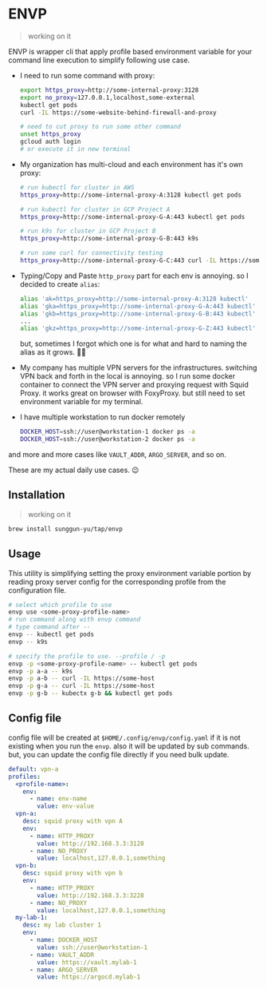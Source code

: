 # ENVP

> working on it

ENVP is wrapper cli that apply profile based environment variable for your command line execution to simplify following use case.

- I need to run some command with proxy:

  ```bash
  export https_proxy=http://some-internal-proxy:3128
  export no_proxy=127.0.0.1,localhost,some-external
  kubectl get pods
  curl -IL https://some-website-behind-firewall-and-proxy

  # need to cut proxy to run some other command
  unset https_proxy
  gcloud auth login
  # or execute it in new terminal
  ```

- My organization has multi-cloud and each environment has it's own proxy:

  ```bash
  # run kubectl for cluster in AWS
  https_proxy=http://some-internal-proxy-A:3128 kubectl get pods

  # run kubectl for cluster in GCP Project A
  https_proxy=http://some-internal-proxy-G-A:443 kubectl get pods

  # run k9s for cluster in GCP Project B
  https_proxy=http://some-internal-proxy-G-B:443 k9s

  # run some curl for connectivity testing
  https_proxy=http://some-internal-proxy-G-C:443 curl -IL https://some-internal-host
  ```

- Typing/Copy and Paste `http_proxy` part for each env is annoying. so I decided to create `alias`:

  ```bash
  alias 'ak=https_proxy=http://some-internal-proxy-A:3128 kubectl'
  alias 'gka=https_proxy=http://some-internal-proxy-G-A:443 kubectl'
  alias 'gkb=https_proxy=http://some-internal-proxy-G-B:443 kubectl'
  ...
  alias 'gkz=https_proxy=http://some-internal-proxy-G-Z:443 kubectl'
  ```

  but, sometimes I forgot which one is for what and hard to naming the alias as it grows. 😮‍💨

- My company has multiple VPN servers for the infrastructures. switching VPN back and forth in the local is annoying. so I run some docker container to connect the VPN server and proxying request with Squid Proxy. it works great on browser with FoxyProxy. but still need to set environment variable for my terminal.

- I have multiple workstation to run docker remotely

  ```bash
  DOCKER_HOST=ssh://user@workstation-1 docker ps -a
  DOCKER_HOST=ssh://user@workstation-2 docker ps -a
  ```

and more and more cases like `VAULT_ADDR`, `ARGO_SERVER`, and so on.

These are my actual daily use cases. 😉

## Installation

> working on it

```bash
brew install sunggun-yu/tap/envp
```

## Usage

This utility is simplifying setting the proxy environment variable portion by reading proxy server config for the corresponding profile from the configuration file.

```bash
# select which profile to use
envp use <some-proxy-profile-name>
# run command along with envp command
# type command after --
envp -- kubectl get pods
envp -- k9s
```

```bash
# specify the profile to use. --profile / -p
envp -p <some-proxy-profile-name> -- kubectl get pods
envp -p a-a -- k9s
envp -p a-b -- curl -IL https://some-host
envp -p g-a -- curl -IL https://some-host
envp -p g-b -- kubectx g-b && kubectl get pods
```

## Config file

config file will be created at `$HOME/.config/envp/config.yaml` if it is not existing when you run the `envp`. also it will be updated by sub commands.
but, you can update the config file directly if you need bulk update.

```yaml
default: vpn-a
profiles:
  <profile-name>:
    env:
      - name: env-name
        value: env-value
  vpn-a:
    desc: squid proxy with vpn A
    env:
      - name: HTTP_PROXY
        value: http://192.168.3.3:3128
      - name: NO_PROXY
        value: localhost,127.0.0.1,something
  vpn-b:
    desc: squid proxy with vpn b
    env:
      - name: HTTP_PROXY
        value: http://192.168.3.3:3228
      - name: NO_PROXY
        value: localhost,127.0.0.1,something
  my-lab-1:
    desc: my lab cluster 1
    env:
      - name: DOCKER_HOST
        value: ssh://user@workstation-1
      - name: VAULT_ADDR
        value: https://vault.mylab-1
      - name: ARGO_SERVER
        value: https://argocd.mylab-1
```
